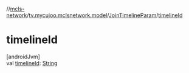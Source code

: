 //[mcls-network](../../../index.md)/[tv.mycujoo.mclsnetwork.model](../index.md)/[JoinTimelineParam](index.md)/[timelineId](timeline-id.md)

# timelineId

[androidJvm]\
val [timelineId](timeline-id.md): [String](https://kotlinlang.org/api/latest/jvm/stdlib/kotlin/-string/index.html)
